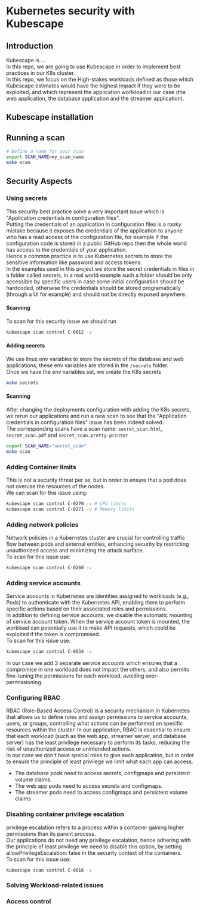 # Kubernetes security with Kubescape
## Introduction
Kubescape is ...  
In this repo, we are going to use Kubescape in order to implement best practices in our K8s cluster.  
In this repo, we focus on the High-stakes workloads defined as those which Kubescape estimates would have the highest impact if they were to be exploited, and which represent the application worlkload in our case (the web application, the database application and the streamer application).
## Kubescape installation
## Running a scan
```bash
# Define a name for your scan
export SCAN_NAME=my_scan_name
make scan
```
## Security Aspects
### Using secrets
This security best practice solve a very important issue which is "Application credentials in configuration files".  
Putting the credentials of an application in configuration files is a rooky mistake because it exposes the credentials of the application to anyone who has a read access of the configuration file, for example if the configuration code is stored in a public GitHub repo then the whole world has access to the credentials of your application.  
Hence a common practice is to use Kubernetes secrets to store the sensitive information like password and access tokens.  
In the examples used in this project we store the secret credentials in files in a folder called secrets, in a real world example such a folder should be only accessible by specific users in case some initial configuration should be hardcoded, otherwise the credentials should be stored programatically (through a UI for example) and should not be directly exposed anywhere.  
#### Scanning
To scan for this security issue we should run
```bash
kubescape scan control C-0012 -v
```
#### Adding secrets
We use linux env variables to store the secrets of the database and web applications, these env variables are stored in the `/secrets` folder.  
Once we have the env variables set, we create the K8s secrets
```bash
make secrets
```
#### Scanning
After changing the deployments configuration with adding the K8s secrets, we rerun our applications and run a new scan to see that the "Application credentials in configuration files" issue has been indeed solved.  
The corresponding scans have a scan name: `secret_scan.html`, `secret_scan.pdf` and `secret_scan.pretty-printer`
```bash
export SCAN_NAME="secret_scan"
make scan
```
### Adding Container limits
This is not a security threat per se, but in order to ensure that a pod does not overuse the resources of the nodes.  
We can scan for this issue using:
```bash
kubescape scan control C-0270 -v # CPU limits
kubescape scan control C-0271 -v # Memory limits
```
### Adding network policies
Network policies in a Kubernetes cluster are crucial for controlling traffic flow between pods and external entities, enhancing security by restricting unauthorized access and minimizing the attack surface.  
To scan for this issue use:
```bash
kubescape scan control C-0260 -v
```
### Adding service accounts
Service accounts in Kubernetes are identities assigned to workloads (e.g., Pods) to authenticate with the Kubernetes API, enabling them to perform specific actions based on their associated roles and permissions.  
In addition to defining service accounts, we disable the automatic mounting of service account token. When the service account token is mounted, the workload can potentially use it to make API requests, which could be exploited if the token is compromised.  
To scan for this issue use:
```bash
kubescape scan control C-0034 -v
```
In our case we add 3 separate service accounts which ensures that a compromise in one workload does not impact the others, and also permits fine-tuning the permissions for each workload, avoiding over-permissioning.
### Configuring RBAC
RBAC (Role-Based Access Control) is a security mechanism in Kubernetes that allows us to define roles and assign permissions to service accounts, users, or groups, controlling what actions can be performed on specific resources within the cluster. In our application, RBAC is essential to ensure that each workload (such as the web app, streamer server, and database server) has the least privilege necessary to perform its tasks, reducing the risk of unauthorized access or unintended actions.  
In our case we don't have special roles to give each application, but in order to ensure the principle of least privilege we limit what each app can access.  
- The database pods need to access secrets, configmaps and persistent volume claims.  
- The web app pods need to access secrets and configmaps.  
- The streamer pods need to access configmaps and persistent volume claims
### Disabling container privilege escalation
privilege escalation refers to a process within a container gaining higher permissions than its parent process.  
Our applications do not need any privilege escalation, hence adhering with the principle of least privilege we need to disable this option, by setting allowPrivilegeEscalation: false in the security context of the containers.  
To scan for this issue use:
```bash
kubescape scan control C-0016 -v
```
### Solving Workload-related issues
### Access control